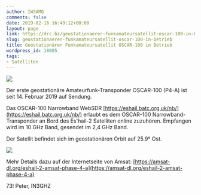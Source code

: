 ```yaml
---
author: IW3AMQ
comments: false
date: 2019-02-16 16:49:12+00:00
layout: page
link: https://drc.bz/geostationaerer-funkamateursatellit-oscar-100-in-betrieb/
slug: geostationaerer-funkamateursatellit-oscar-100-in-betrieb
title: Geostationärer Funkamateursatellit OSCAR-100 in Betrieb
wordpress_id: 18005
tags:
- Satelliten
---
```


![](https://drc.bz/wp-content/uploads/2019/02/sdr-oscar100-1024x453.jpg)

Der erste geostationäre Amateurfunk-Transponder OSCAR-100 (P4-A) ist seit 14. Februar 2019 auf Sendung.

Das OSCAR-100 Narrowband WebSDR [https://eshail.batc.org.uk/nb/](https://eshail.batc.org.uk/nb/) erlaubt es dem OSCAR-100 Narrowband-Transponder an Bord des Es'hail-2 Satelliten online zuzuhören. Empfangen wird im 10 GHz Band, gesendet im 2,4 GHz Band.

Der Satellit befindet sich im geostationären Orbit auf 25.9° Ost.

![](https://drc.bz/wp-content/uploads/2019/02/eshail-2-coverage-from-26-degrees-east.jpg)

Mehr Details dazu auf der Internetseite von Amsat: [https://amsat-dl.org/eshail-2-amsat-phase-4-a](https://amsat-dl.org/eshail-2-amsat-phase-4-a)

73! Peter, IN3GHZ
